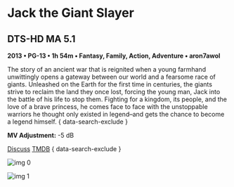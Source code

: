 # Jack the Giant Slayer

## DTS-HD MA 5.1

**2013 • PG-13 • 1h 54m • Fantasy, Family, Action, Adventure • aron7awol**

The story of an ancient war that is reignited when a young farmhand unwittingly opens a gateway between our world and a fearsome race of giants. Unleashed on the Earth for the first time in centuries, the giants strive to reclaim the land they once lost, forcing the young man, Jack into the battle of his life to stop them. Fighting for a kingdom, its people, and the love of a brave princess, he comes face to face with the unstoppable warriors he thought only existed in legend–and gets the chance to become a legend himself.
{ data-search-exclude }

**MV Adjustment:** -5 dB

[Discuss](https://www.avsforum.com/threads/bass-eq-for-filtered-movies.2995212/post-56898534)  [TMDB](https://www.themoviedb.org/movie/81005)
{ data-search-exclude }

![img 0](https://i.imgur.com/In80CaQ.jpg)

![img 1](https://i.imgur.com/FEUS5Np.png)

